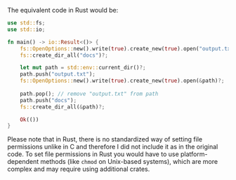  The equivalent code in Rust would be:

```rust
use std::fs;
use std::io;

fn main() -> io::Result<()> {
    fs::OpenOptions::new().write(true).create_new(true).open("output.txt")?;
    fs::create_dir_all("docs")?;

    let mut path = std::env::current_dir()?;
    path.push("output.txt");
    fs::OpenOptions::new().write(true).create_new(true).open(&path)?;
    
    path.pop(); // remove "output.txt" from path
    path.push("docs");
    fs::create_dir_all(&path)?;

    Ok(())
}
```
Please note that in Rust, there is no standardized way of setting file permissions unlike in C and therefore I did not include it as in the original code. To set file permissions in Rust you would have to use platform-dependent methods (like `chmod` on Unix-based systems), which are more complex and may require using additional crates.
